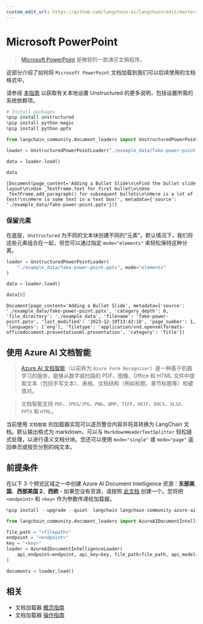 ```yaml
---
custom_edit_url: https://github.com/langchain-ai/langchain/edit/master/docs/docs/integrations/document_loaders/microsoft_powerpoint.ipynb
---
```


# Microsoft PowerPoint

>[Microsoft PowerPoint](https://en.wikipedia.org/wiki/Microsoft_PowerPoint) 是微软的一款演示文稿程序。

这部分介绍了如何将 `Microsoft PowerPoint` 文档加载到我们可以后续使用的文档格式中。

请参阅 [本指南](/docs/integrations/providers/unstructured/) 以获取有关本地设置 Unstructured 的更多说明，包括设置所需的系统依赖项。

```python
# Install packages
%pip install unstructured
%pip install python-magic
%pip install python-pptx
```

```python
from langchain_community.document_loaders import UnstructuredPowerPointLoader

loader = UnstructuredPowerPointLoader("./example_data/fake-power-point.pptx")

data = loader.load()

data
```

```output
[Document(page_content='Adding a Bullet Slide\n\nFind the bullet slide layout\n\nUse _TextFrame.text for first bullet\n\nUse _TextFrame.add_paragraph() for subsequent bullets\n\nHere is a lot of text!\n\nHere is some text in a text box!', metadata={'source': './example_data/fake-power-point.pptx'})]
```

### 保留元素

在底层，`Unstructured` 为不同的文本块创建不同的“元素”。默认情况下，我们将这些元素组合在一起，但您可以通过指定 `mode="elements"` 来轻松保持这种分离。

```python
loader = UnstructuredPowerPointLoader(
    "./example_data/fake-power-point.pptx", mode="elements"
)

data = loader.load()

data[0]
```

```output
Document(page_content='Adding a Bullet Slide', metadata={'source': './example_data/fake-power-point.pptx', 'category_depth': 0, 'file_directory': './example_data', 'filename': 'fake-power-point.pptx', 'last_modified': '2023-12-19T13:42:18', 'page_number': 1, 'languages': ['eng'], 'filetype': 'application/vnd.openxmlformats-officedocument.presentationml.presentation', 'category': 'Title'})
```

## 使用 Azure AI 文档智能

>[Azure AI 文档智能](https://aka.ms/doc-intelligence)（以前称为 `Azure Form Recognizer`）是一种基于机器学习的服务，能够从数字或扫描的 PDF、图像、Office 和 HTML 文件中提取文本（包括手写文本）、表格、文档结构（例如标题、章节标题等）和键值对。

>文档智能支持 `PDF`、`JPEG/JPG`、`PNG`、`BMP`、`TIFF`、`HEIF`、`DOCX`、`XLSX`、`PPTX` 和 `HTML`。

当前使用 `文档智能` 的加载器实现可以逐页整合内容并将其转换为 LangChain 文档。默认输出格式为 markdown，可以与 `MarkdownHeaderTextSplitter` 轻松链式处理，以进行语义文档分块。您还可以使用 `mode="single"` 或 `mode="page"` 返回单页或按页分割的纯文本。

## 前提条件

在以下 3 个预览区域之一中创建 Azure AI Document Intelligence 资源：**东部美国**、**西部美国 2**、**西欧** - 如果您没有资源，请按照 [此文档](https://learn.microsoft.com/azure/ai-services/document-intelligence/create-document-intelligence-resource?view=doc-intel-4.0.0) 创建一个。您将把 `<endpoint>` 和 `<key>` 作为参数传递给加载器。

```python
%pip install --upgrade --quiet  langchain langchain-community azure-ai-documentintelligence
```

```python
from langchain_community.document_loaders import AzureAIDocumentIntelligenceLoader

file_path = "<filepath>"
endpoint = "<endpoint>"
key = "<key>"
loader = AzureAIDocumentIntelligenceLoader(
    api_endpoint=endpoint, api_key=key, file_path=file_path, api_model="prebuilt-layout"
)

documents = loader.load()
```

## 相关

- 文档加载器 [概念指南](/docs/concepts/#document-loaders)
- 文档加载器 [操作指南](/docs/how_to/#document-loaders)